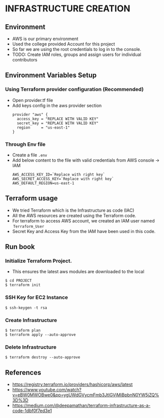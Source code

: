 # INFRASTRUCTURE CREATION

## Environment

- ⁠AWS is our primary environment
- ⁠Used the college provided Account for this project
- So far we are using the root credentials to log in to the console.
- ⁠TODO: Create IAM roles, groups and assign users for individual contributors

## Environment Variables Setup
### Using Terraform provider configuration (Recommended)
- Open provider.tf file
- Add keys config in the aws provider section
  ```
  provider "aws" {
    access_key = "REPLACE WITH VALID KEY"
    secret_key = "REPLACE WITH VALID KEY"
    region     = "us-east-1"
  }
  ```
### Through Env file
- Create a file `.env`
- Add below content to the file with valid credentials from AWS console -> IAM
  ```
  AWS_ACCESS_KEY_ID=`Replace with right key`
  AWS_SECRET_ACCESS_KEY=`Replace with right key`
  AWS_DEFAULT_REGION=us-east-1
  ```

## Terraform usage

- ⁠We tried Terraform which is the Infrastructure as code (IAC)
- All the AWS resources are created using the Terraform code.
- ⁠For terraform to access AWS account, we created an IAM user named ⁠ `Terraform_User`
- Secret Key and Access Key from the IAM have been used in this code.

## Run book

### ⁠Initialize Terraform Project.
  - This ensures the latest aws modules are downloaded to the local

```
$ cd PROJECT
$ terraform init
```

### SSH Key for EC2 Instance

```
$ ssh-keygen -t rsa
```

### ⁠Create Infrastructure

```
$ terraform plan
$ terraform apply --auto-approve
```

### Delete Infrastructure

```
$ terraform destroy --auto-approve
```


## References

- ⁠https://registry.terraform.io/providers/hashicorp/aws/latest
- ⁠https://www.youtube.com/watch?v=eBW0MWOBwe0&pp=ygUWdGVycmFmb3JtIGVjMiBpbnN0YW5jZQ%3D%3D
- ⁠https://medium.com/@deepamathan/terraform-infrastructure-as-a-code-1dbf0f7ed3e1
